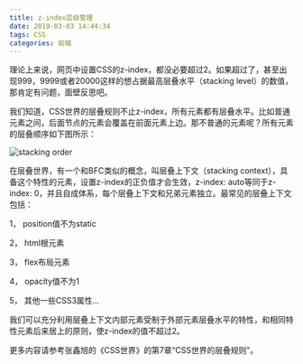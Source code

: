 ```yaml
---
title: z-index层级管理
date: 2019-03-03 14:44:34
tags: CSS
categories: 前端
---
```


理论上来说，网页中设置CSS的z-index，都没必要超过2。如果超过了，甚至出现999，9999或者20000这样的想占据最高层叠水平（stacking level）的数值，那肯定有问题，面壁反思吧。

我们知道，CSS世界的层叠规则不止z-index，所有元素都有层叠水平。比如普通元素之间，后面节点的元素会覆盖在前面元素上边。那不普通的元素呢？所有元素的层叠顺序如下图所示：

![stacking order](/images/zindex.jpg)

<!-- more -->

在层叠世界，有一个和BFC类似的概念，叫层叠上下文（stacking context），具备这个特性的元素，设置z-index的正负值才会生效，z-index: auto等同于z-index: 0，并且自成体系，每个层叠上下文和兄弟元素独立。最常见的层叠上下文包括：

1，  position值不为static

2，  html根元素

3，  flex布局元素

4，  opacity值不为1

5，  其他一些CSS3属性…

我们可以充分利用层叠上下文内部元素受制于外部元素层叠水平的特性，和相同特性元素后来居上的原则，使z-index的值不超过2。

更多内容请参考张鑫旭的《CSS世界》的第7章“CSS世界的层叠规则”。